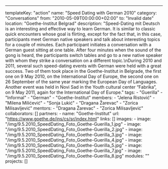 ---
  templateKey: "action"
  name: "Speed Dating with German 2010"
  category: "Conversations"
  from: "2010-05-09T00:00:00+02:00"
  to: "Invalid date"
  location: "Goethe-Institut Belgrad"
  description: "Speed-Dating mit Deutsch is an interesting and effective way to learn German. It is similar to classic quick encounters whose goal is flirting, except for the fact that, in this case, participants meet German native speakers and talk about interesting topics for a couple of minutes. Each participant initiates a conversation with a German guest sitting at one table. After four minutes when the sound of the gong is heard, the participants switch tables and go to a new native speaker with whom they strike a conversation on a different topic.\nDuring 2010 and 2011, several such speed-dating events with German were held with a great success. Two of them took place in the Goethe-Institut in Belgrade, the first one on 9 May 2010, on the International Day of Europe, the second one on 26 September of the same year marking the European Day of Languages. Another event was held in Novi Sad in the Youth cultural center “Fabrika”, on 9 May 2011, again for the International Day of Europe."
  tags: 
    - "Guerilla"
    - "Informal"
    - "German"
    - "Goethe-Institut"
  members: 
    - "Jelena Ristović"
    - "Milena Milićević"
    - "Sonja Lukić"
    - "Dragana Žarevac"
    - "Zorica Milisavljević"
  mentors: 
    - "Dragana Žarevac"
    - "Zorica Milisavljević"
  collaborators: []
  partners: 
    - 
      name: "Goethe-Institut"
      url: "https://www.goethe.de/ins/cs/sr/index.html"
  links: []
  images: 
    - 
      image: "/img/9.5.2010_SpeedDating_Foto_Goethe-Guerilla_1.jpg"
    - 
      image: "/img/9.5.2010_SpeedDating_Foto_Goethe-Guerilla_2.jpg"
    - 
      image: "/img/9.5.2010_SpeedDating_Foto_Goethe-Guerilla_3.jpg"
    - 
      image: "/img/9.5.2010_SpeedDating_Foto_Goethe-Guerilla_4.jpg"
    - 
      image: "/img/9.5.2010_SpeedDating_Foto_Goethe-Guerilla_5.jpg"
    - 
      image: "/img/9.5.2010_SpeedDating_Foto_Goethe-Guerilla_7.jpg"
    - 
      image: "/img/9.5.2010_SpeedDating_Foto_Goethe-Guerilla_8.jpg"
  modules: ""
  projects: []
